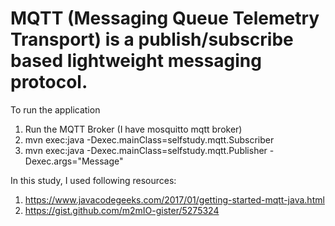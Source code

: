 # MQTT (Messaging Queue Telemetry Transport) is a publish/subscribe based lightweight messaging protocol.

To run the application
1. Run the MQTT Broker (I have mosquitto mqtt broker)
2. mvn exec:java  -Dexec.mainClass=selfstudy.mqtt.Subscriber
3. mvn exec:java  -Dexec.mainClass=selfstudy.mqtt.Publisher -Dexec.args="Message"

In this study, I used following resources:
1. https://www.javacodegeeks.com/2017/01/getting-started-mqtt-java.html
2. https://gist.github.com/m2mIO-gister/5275324


